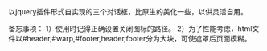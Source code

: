 
以jquery插件形式自实现的三个对话框，比原生的美化一些，以供灵活自用。

备忘事项：
1）使用时记得正确设置关闭图标的路径。
2）为了性能考虑，html文件以#header,#warp,#footer,header,footer分为大块，可使遮罩后页面模糊。

